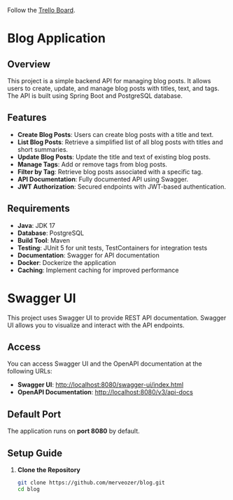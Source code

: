 Follow the [Trello Board](https://trello.com/b/iAlaRmK6/blog-application).

# Blog Application

## Overview

This project is a simple backend API for managing blog posts. It allows users to create, update, and manage blog posts with titles, text, and tags. The API is built using Spring Boot and PostgreSQL database.

## Features

- **Create Blog Posts**: Users can create blog posts with a title and text.
- **List Blog Posts**: Retrieve a simplified list of all blog posts with titles and short summaries.
- **Update Blog Posts**: Update the title and text of existing blog posts.
- **Manage Tags**: Add or remove tags from blog posts.
- **Filter by Tag**: Retrieve blog posts associated with a specific tag.
- **API Documentation**: Fully documented API using Swagger.
- **JWT Authorization**: Secured endpoints with JWT-based authentication.

## Requirements

- **Java**: JDK 17
- **Database**: PostgreSQL
- **Build Tool**: Maven
- **Testing**: JUnit 5 for unit tests, TestContainers for integration tests
- **Documentation**: Swagger for API documentation
- **Docker**: Dockerize the application
- **Caching**: Implement caching for improved performance

# Swagger UI

This project uses Swagger UI to provide REST API documentation. Swagger UI allows you to visualize and interact with the API endpoints.

## Access

You can access Swagger UI and the OpenAPI documentation at the following URLs:

- **Swagger UI**: [http://localhost:8080/swagger-ui/index.html](http://localhost:8080/swagger-ui/index.html)
- **OpenAPI Documentation**: [http://localhost:8080/v3/api-docs](http://localhost:8080/v3/api-docs)

## Default Port

The application runs on **port 8080** by default.


## Setup Guide

1. **Clone the Repository**
   ```bash
   git clone https://github.com/merveozer/blog.git
   cd blog

